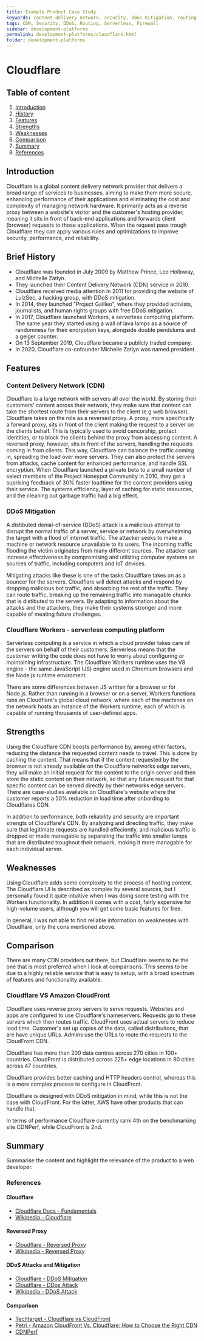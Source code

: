 ```yaml
---
title: Example Product Case Study
keywords: content delivery network, security, ddos mitigation, routing, serverless code, firewall
tags: CDN, Security, DDoS, Routing, Serverless, Firewall
sidebar: development-platforms
permalink: development-platforms/cloudflare.html
folder: development-platforms
---
```


# Cloudflare

## Table of content

1. [Introduction](#introduction)
2. [History](#brief-history)
3. [Features](#features)
4. [Strengths](#strengths)
5. [Weaknesses](#weaknesses)
6. [Comparison](#comparison)
7. [Summary](#summary)
8. [References](#references)

## Introduction

Cloudflare is a global content delivery network provider that delivers a broad range of services to businesses, aiming to make them more secure, enhancing performance of their applications and eliminating the cost and complexity of managing network hardware. It primarily acts as a reverse proxy between a website's visitor and the customer's hosting provider, meaning it sits in front of back-end applications and forwards client (browser) requests to those applications. When the request pass trough Cloudflare they can apply various rules and optimizations to improve security, performance, and reliability.

## Brief History

- Cloudflare was founded in July 2009 by Matthew Prince, Lee Holloway, and Michelle Zatlyn.
- They launched their Content Delivery Network (CDN) service in 2010.
- Cloudflare received media attention in 2011 for providing the website of LulzSec, a hacking group, with DDoS mitigation. 
- In 2014, they launched "Project Galileo", where they provided activists, journalists, and human rights groups with free DDoS mitigation. 
- In 2017, Cloudflare launched Workers, a serverless computing platform. The same year they started using a wall of lava lamps as a source of randomness for their encryption keys, alongside double pendulums and a geiger counter.   
- On 13 September 2019, Cloudflare became a publicly traded company. 
- In 2020, Cloudflare co-cofounder Michelle Zatlyn was named president. 

## Features

### Content Delivery Network (CDN)

Cloudflare is a large network with servers all over the world. By storing their customers' content across their network, they make sure that content can take the shortest route from their servers to the client (e.g web browser). Cloudflare takes on the role as a reversed proxy. A proxy, more specifically a forward proxy, sits in front of the client making the request to a server on the clients behalf. This is typically used to avoid cencorship, protect identities, or to block the clients behind the proxy from accessing content. A reversed proxy, however, sits in front of the servers, handling the requests coming in from clients. This way, Cloudflare can balance the traffic coming in, spreading the load over more servers. They can also protect the servers from attacks, cache content for enhanced performance, and handle SSL encryption. When Cloudflare launched a private beta to a small number of select members of the Project Honeypot Community in 2010, they got a suprising feedback of 30% faster loadtime for the content providers using their service. The systems efficiency, layer of caching for static resources, and the cleaning out garbage traffic had a big effect.

### DDoS Mitigation

A distibuted denial-of-service (DDoS) attack is a malicious attempt to disrupt the normal traffic of a server, service or network by overwhelming the target with a flood of internet traffic. The attacker seeks to make a machine or network resource unavailable to its users. The incoming traffic flooding the victim originates from many different sources. The attacker can increase effectiveness by compromising and utilizing computer systems as sources of traffic, including computers and IoT devices. 

Mitigating attacks like these is one of the tasks Cloudflare takes on as a bouncer for the servers. Cloudflare will detect attacks and respond by dropping malicious bot traffic, and absorbing the rest of the traffic. They can route traffic, breaking up the remaining traffic into managable chunks that is distibuted to the servers. By adapting to information about the attacks and the attackers, they make their systems stronger and more capable of meating future challenges. 

### Cloudflare Workers - serverless computing platform

Serverless computing is a service in which a cloud provider takes care of the servers on behalf of their customers. Serverless means that the customer writing the code does not have to worry about configuring or maintaining infrastructure. The Cloudflare Workers runtime uses the V8 engine - the same JavaScript (JS) engine used in Chromium browsers and the Node.js runtime enviroment. 

There are some differences between JS written for a browser or for Node.js. Rather than running in a browser or on a server, Workers functions runs on Cloudflare's global cloud network, where each of the machines on the network hosts an instance of the Workers runtime, each of which is capable of running thousands of user-defined apps. 

## Strengths

Using the Cloudflare CDN boosts performance by, among other factors, reducing the distance the requested content needs to travel. This is done by caching the content. That means that if the content requested by the browser is not already available on the Cloudflare networks edge servers, they will make an initial request for the content to the origin server and then store the static content on their network, so that any future request for that specific content can be served directly by their networks edge servers. There are case-studies available on Cloudflare's website where the customer reports a 50% reduction in load time after onbording to Cloudflares CDN. 

In addition to performance, both reliability and security are important strengts of Cloudflare's CDN. By analyzing and directing traffic, they make sure that legitimate requests are handled effeciently, and malicious traffic is dropped or made managable by separating the traffic into smaller lumps that are distributed troughout their network, making it more managable for each individual server. 

## Weaknesses

Using Cloudflare adds some complexity to the process of hosting content. The Cloudflare UI is described as complex by several sources, but I personally found it quite intuitive when I was doing some testing with the Workers functionality.
In addition it comes with a cost, fairly expensive for high-volume users, although you will get some basic features for free. 

In general, I was not able to find reliable information on weaknesses with Cloudflare, only the cons mentioned above. 

## Comparison

There are many CDN providers out there, but Cloudflare seems to be the one that is most preferred when I look at comparisons. This seems to be due to a highly reliable service that is easy to setup, with a broad spectrum of features and functionality available. 

### Cloudflare VS Amazon CloudFront

Cloudflare uses reverse proxy servers to serve requests. Websites and apps are configured to use Cloudflare's nameservers. Requests go to these servers which then routes traffic. CloudFront uses actual servers to reduce load time. Customer's set up copies of the data, called distributions, that are have unique URLs. Admins use the URLs to route the requests to the CloudFront CDN. 

Cloudflare has more than 200 data centres across 270 cities in 100+ countries. CloudFront is distributed across 225+ edge locations in 90 cities across 47 countries. 

Cloudflare provides better caching and HTTP headers control, whereas this is a more complex process to configure in CloudFront. 

Cloudflare is designed with DDoS mitigation in mind, while this is not the case with CloudFront. For the latter, AWS have other products that can handle that. 

In terms of performance Cloudflare currently rank 4th on the benchmarking site CDNPerf, while CloudFront is 2nd. 

## Summary

Summarise the content and highlight the relevance of the product to a web developer.

### References

#### Cloudflare

- [Cloudflare Docs - Fundamentals](https://developers.cloudflare.com/fundamentals/)
- [Wikipedia - Cloudflare](https://en.wikipedia.org/wiki/Cloudflare)

#### Reversed Proxy

- [Cloudflare - Reversed Proxy](https://www.cloudflare.com/en-gb/learning/cdn/glossary/reverse-proxy/)
- [Wikipedia - Reversed Proxy](https://en.wikipedia.org/wiki/Reverse_proxy)

#### DDoS Attacks and Mitigation

- [Cloudflare - DDoS Mitigation](https://www.cloudflare.com/learning/ddos/ddos-mitigation/)
- [Cloudflare - DDos Attack](https://www.cloudflare.com/en-gb/learning/ddos/what-is-a-ddos-attack/)
- [Wikipedia - DDoS Attack](https://en.wikipedia.org/wiki/Denial-of-service_attack)

#### Comparison

- [Techtarget - Cloudflare vs CloudFront](https://www.techtarget.com/searchcloudcomputing/answer/Cloudflare-vs-Amazon-CloudFront-Which-CDN-is-right-for-you)
- [Petri - Amazon CloudFront Vs. Cloudflare: How to Choose the Right CDN](https://petri.com/aws-cloudfront-vs-cloudflare/)
- [CDNPerf](https://www.cdnperf.com/)